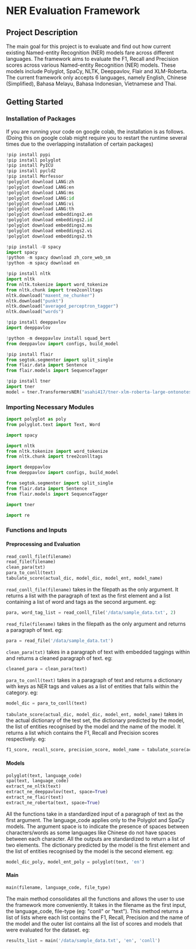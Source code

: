 # NER Evaluation Framework

## Project Description

The main goal for this project is to evaluate and find out how current existing Named-entity Recognition (NER) models fare across different languages. The framework aims to evaluate the F1, Recall and Precision scores across various Named-entity Recognition (NER) models. These models include Polyglot, SpaCy, NLTK, Deeppavlov, Flair and XLM-Roberta. The current framework only accepts 6 languages, namely English, Chinese (Simplified), Bahasa Melayu, Bahasa Indonesian, Vietnamese and Thai.

## Getting Started

### Installation of Packages
If you are running your code on google colab, the installation is as follows.
(Doing this on google colab might require you to restart the runtime several times due to the overlapping installation of certain packages)
```python
!pip install pypi
!pip install polyglot
!pip install PyICU
!pip install pycld2
!pip install Morfessor
!polyglot download LANG:zh
!polyglot download LANG:en
!polyglot download LANG:ms
!polyglot download LANG:id
!polyglot download LANG:vi
!polyglot download LANG:th
!polyglot download embeddings2.en
!polyglot download embeddings2.id
!polyglot download embeddings2.ms
!polyglot download embeddings2.vi
!polyglot download embeddings2.th

!pip install -U spacy
import spacy
!python -m spacy download zh_core_web_sm
!python -m spacy download en

!pip install nltk
import nltk
from nltk.tokenize import word_tokenize
from nltk.chunk import tree2conlltags
nltk.download("maxent_ne_chunker")
nltk.download("punkt")
nltk.download("averaged_perceptron_tagger")
nltk.download("words")

!pip install deeppavlov
import deeppavlov

!python -m deeppavlov install squad_bert
from deeppavlov import configs, build_model

!pip install flair
from segtok.segmenter import split_single
from flair.data import Sentence
from flair.models import SequenceTagger

!pip install tner
import tner
model = tner.TransformersNER("asahi417/tner-xlm-roberta-large-ontonotes5")
```

### Importing Necessary Modules

```python
import polyglot as poly
from polyglot.text import Text, Word

import spacy

import nltk
from nltk.tokenize import word_tokenize
from nltk.chunk import tree2conlltags

import deeppavlov
from deeppavlov import configs, build_model

from segtok.segmenter import split_single
from flair.data import Sentence
from flair.models import SequenceTagger

import tner

import re
```
### Functions and Inputs

#### Preprocessing and Evaluation
```python
read_conll_file(filename)
read_file(filename)
clean_para(txt)
para_to_conll(text)
tabulate_score(actual_dic, model_dic, model_ent, model_name)
```

```read_conll_file(filename)``` takes in the filepath as the only argument. It returns a list with the paragraph of text as the first element and a list containing a list of word and tags as the second argument. eg: 
```python 
para, word_tag_list = read_conll_file('/data/sample_data.txt', 2)
```

```read_file(filename)``` takes in the filepath as the only argument and returns a paragraph of text. eg: 
```python 
para = read_file('/data/sample_data.txt')
```

```clean_para(txt)``` takes in a paragraph of text with embedded taggings within and returns a cleaned paragraph of text. eg: 
```python 
cleaned_para = clean_para(text)
```

```para_to_conll(text)``` takes in a paragraph of text and returns a dictionary with keys as NER tags and values as a list of entities that falls within the category. eg: 
```python 
model_dic = para_to_conll(text)
```

```tabulate_score(actual_dic, model_dic, model_ent, model_name)``` takes in the actual dictionary of the test set, the dictionary predicted by the model, the list of entities recognised by the model and the name of the model. It returns a list which contains the F1, Recall and Precision scores respectively. eg: 
```python
f1_score, recall_score, precision_score, model_name = tabulate_score(actual_dic, model_dic_polyglot, model_ent_polyglot, "Polyglot")
```

#### Models
```python
polyglot(text, language_code)
spa(text, language_code)
extract_ne_nltk(text)
extract_ne_deeppavlov(text, space=True)
extract_ne_flair(text)
extract_ne_roberta(text, space=True)
```

All the functions take in a standardized input of a paragraph of text as the first argument. The language_code applies only to the Polyglot and SpaCy models. The argument space is to indicate the presence of spaces between characters/words as some languages like Chinese do not have spaces between each character. All the outputs are standardized to return a list of two elements. The dictionary predicted by the model is the first element and the list of entities recognised by the model is the second element. eg: 
```python 
model_dic_poly, model_ent_poly = polyglot(text, 'en')
```

#### Main
```python
main(filename, language_code, file_type)
```

The main method consolidates all the functions and allows the user to use the framework more conveniently. It takes in the filename as the first input, the language_code, file-type (eg: "conll" or "text"). This method returns a list of lists where each list contains the F1, Recall, Precision and the name of the model and the outer list contains all the list of scores and models that were evaluated for the dataset. eg: 
```python 
results_list = main('/data/sample_data.txt', 'en', 'conll')
```
